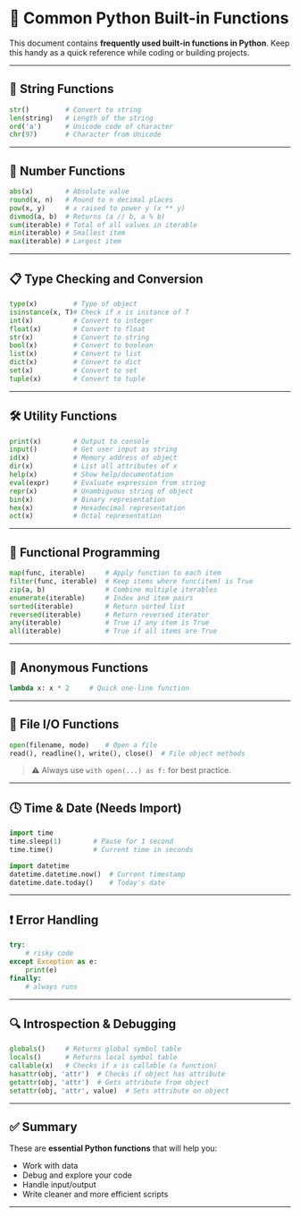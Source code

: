 # 🐍 Common Python Built-in Functions

This document contains **frequently used built-in functions in Python**. Keep this handy as a quick reference while coding or building projects.

---

## 📄 String Functions

```python
str()         # Convert to string
len(string)   # Length of the string
ord('a')      # Unicode code of character
chr(97)       # Character from Unicode
````

---

## 🔢 Number Functions

```python
abs(x)        # Absolute value
round(x, n)   # Round to n decimal places
pow(x, y)     # x raised to power y (x ** y)
divmod(a, b)  # Returns (a // b, a % b)
sum(iterable) # Total of all values in iterable
min(iterable) # Smallest item
max(iterable) # Largest item
```

---

## 📋 Type Checking and Conversion

```python
type(x)         # Type of object
isinstance(x, T)# Check if x is instance of T
int(x)          # Convert to integer
float(x)        # Convert to float
str(x)          # Convert to string
bool(x)         # Convert to boolean
list(x)         # Convert to list
dict(x)         # Convert to dict
set(x)          # Convert to set
tuple(x)        # Convert to tuple
```

---

## 🛠 Utility Functions

```python
print(x)        # Output to console
input()         # Get user input as string
id(x)           # Memory address of object
dir(x)          # List all attributes of x
help(x)         # Show help/documentation
eval(expr)      # Evaluate expression from string
repr(x)         # Unambiguous string of object
bin(x)          # Binary representation
hex(x)          # Hexadecimal representation
oct(x)          # Octal representation
```

---

## 🧰 Functional Programming

```python
map(func, iterable)     # Apply function to each item
filter(func, iterable)  # Keep items where func(item) is True
zip(a, b)               # Combine multiple iterables
enumerate(iterable)     # Index and item pairs
sorted(iterable)        # Return sorted list
reversed(iterable)      # Return reversed iterator
any(iterable)           # True if any item is True
all(iterable)           # True if all items are True
```

---

## 🧪 Anonymous Functions

```python
lambda x: x * 2     # Quick one-line function
```

---

## 🧱 File I/O Functions

```python
open(filename, mode)    # Open a file
read(), readline(), write(), close()  # File object methods
```

> ⚠️ Always use `with open(...) as f:` for best practice.

---

## 🕓 Time & Date (Needs Import)

```python
import time
time.sleep(1)        # Pause for 1 second
time.time()          # Current time in seconds

import datetime
datetime.datetime.now()  # Current timestamp
datetime.date.today()    # Today's date
```

---

## ❗ Error Handling

```python
try:
    # risky code
except Exception as e:
    print(e)
finally:
    # always runs
```

---

## 🔍 Introspection & Debugging

```python
globals()     # Returns global symbol table
locals()      # Returns local symbol table
callable(x)   # Checks if x is callable (a function)
hasattr(obj, 'attr')  # Checks if object has attribute
getattr(obj, 'attr')  # Gets attribute from object
setattr(obj, 'attr', value)  # Sets attribute on object
```

---

## ✅ Summary

These are **essential Python functions** that will help you:

* Work with data
* Debug and explore your code
* Handle input/output
* Write cleaner and more efficient scripts



---




